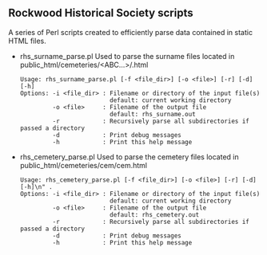 ## Rockwood Historical Society scripts

A series of Perl scripts created to efficiently parse data contained in static HTML files.

- rhs_surname_parse.pl
  Used to parse the surname files located in public_html/cemeteries/<ABC...>/<surname>.html
  ```
  Usage: rhs_surname_parse.pl [-f <file_dir>] [-o <file>] [-r] [-d] [-h]
  Options: -i <file_dir> : Filename or directory of the input file(s)
                           default: current working directory
           -o <file>     : Filename of the output file
                           default: rhs_surname.out
           -r            : Recursively parse all subdirectories if passed a directory
           -d            : Print debug messages
           -h            : Print this help message
  ```
- rhs_cemetery_parse.pl
  Used to parse the cemetery files located in public_html/cemeteries/cem/cem<cemeteryID>.html
  ```
  Usage: rhs_cemetery_parse.pl [-f <file_dir>] [-o <file>] [-r] [-d] [-h]\n" .
  Options: -i <file_dir> : Filename or directory of the input file(s)
                           default: current working directory
           -o <file>     : Filename of the output file
                           default: rhs_cemetery.out
           -r            : Recursively parse all subdirectories if passed a directory
           -d            : Print debug messages
           -h            : Print this help message
  ```